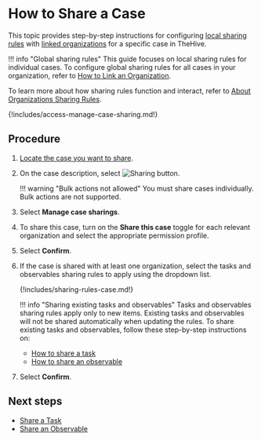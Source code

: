 # How to Share a Case

This topic provides step-by-step instructions for configuring [local sharing rules](../../../administration/organizations/about-organizations-sharing-rules.md#local-sharing-rules) with [linked organizations](../../../administration/organizations/link-an-organization.md) for a specific case in TheHive.

!!! info "Global sharing rules"
This guide focuses on local sharing rules for individual cases. To configure global sharing rules for all cases in your organization, refer to [How to Link an Organization](../../../administration/organizations/link-an-organization.md).

To learn more about how sharing rules function and interact, refer to [About Organizations Sharing Rules](../../../administration/organizations/about-organizations-sharing-rules.md).

{!includes/access-manage-case-sharing.md!}

## Procedure

1. [Locate the case you want to share](../../analyst-corner/cases/search-for-cases/find-a-case.md).

2. On the case description, select ![Sharing button](../../../../images/user-guides/analyst-corner/cases/sharing-button.png).

    !!! warning "Bulk actions not allowed"
        You must share cases individually. Bulk actions are not supported.

3. Select **Manage case sharings**.

4. To share this case, turn on the **Share this case** toggle for each relevant organization and select the appropriate permission profile.

5. Select **Confirm**.

6. If the case is shared with at least one organization, select the tasks and observables sharing rules to apply using the dropdown list.

    {!includes/sharing-rules-case.md!}

    !!! info "Sharing existing tasks and observables"
    Tasks and observables sharing rules apply only to new items. Existing tasks and observables will not be shared automatically when updating the rules. To share existing tasks and observables, follow these step-by-step instructions on:  
    - [How to share a task](../tasks/share-a-task.md)
    - [How to share an observable](share-an-observable.md)

7. Select **Confirm**.

## Next steps

* [Share a Task](../tasks/share-a-task.md)
* [Share an Observable](share-an-observable.md)
